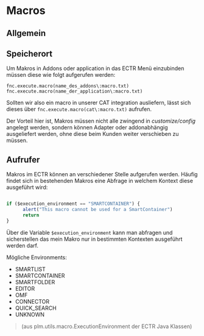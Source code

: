 # Macros

## Allgemein

## Speicherort

Um Makros in Addons oder application in das ECTR Menü einzubinden müssen diese wie folgt aufgerufen werden:

`fnc.execute.macro(name_des_addons\:macro.txt)`  
`fnc.execute.macro(name_der_application\:macro.txt)`

Sollten wir also ein macro in unserer CAT integration ausliefern, lässt sich dieses über `fnc.execute.macro(cat\:macro.txt)` aufrufen.

Der Vorteil hier ist, Makros müssen nicht alle zwingend in _customize/config_ angelegt werden, sondern können Adapter oder addonabhängig ausgeliefert werden, ohne diese beim Kunden weiter verschieben zu müssen. 

## Aufrufer

Makros im ECTR können an verschiedener Stelle aufgerufen werden. Häufig findet sich in bestehenden Makros eine Abfrage in welchem Kontext diese ausgeführt wird:

```js

if ($execution_environment == "SMARTCONTAINER") {
      alert("This macro cannot be used for a SmartContainer")
      return
}
```

Über die Variable `$execution_environment` kann man abfragen und sicherstellen das mein Makro nur in bestimmten Kontexten ausgeführt werden darf.

Mögliche Environments:
+ SMARTLIST
+ SMARTCONTAINER
+ SMARTFOLDER
+ EDITOR
+ OMF
+ CONNECTOR
+ QUICK_SEARCH
+ UNKNOWN


> (aus plm.utils.macro.ExecutionEnvironment der ECTR Java Klassen)